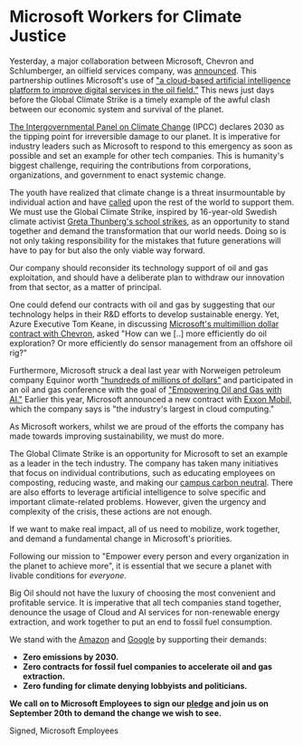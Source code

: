 # Microsoft Workers for Climate Justice

Yesterday, a major collaboration between Microsoft, Chevron and Schlumberger, an oilfield services company, was [announced](https://news.microsoft.com/2019/09/17/schlumberger-chevron-and-microsoft-announce-collaboration-to-accelerate-digital-transformation/). This partnership outlines Microsoft's use of ["a cloud-based artificial intelligence platform to improve digital services in the oil field.”](https://www.chron.com/business/energy/article/Schlumberger-Chevron-and-Microsoft-launch-14445539.php) This news just days before the Global Climate Strike is a timely example of the awful clash between our economic system and survival of the planet.

[The Intergovernmental Panel on Climate Change](https://report.ipcc.ch/sr15/pdf/sr15_spm_final.pdf) (IPCC) declares 2030 as the tipping point for irreversible damage to our planet. It is imperative for industry leaders such as Microsoft to respond to this emergency as soon as possible and set an example for other tech companies. This is humanity's biggest challenge, requiring the contributions from corporations, organizations, and government to enact systemic change.

The youth have realized that climate change is a threat insurmountable by individual action and have [called](https://www.theguardian.com/commentisfree/2019/may/23/greta-thunberg-young-people-climate-strikes-20-september) upon the rest of the world to support them. We must use the Global Climate Strike, inspired by 16-year-old Swedish climate activist [Greta Thunberg's school strikes](https://www.fridaysforfuture.org/), as an opportunity to stand together and demand the transformation that our world needs. Doing so is not only taking responsibility for the mistakes that future generations will have to pay for but also the only viable way forward.

Our company should reconsider its technology support of oil and gas exploitation, and should have a deliberate plan to withdraw our innovation from that sector, as a matter of principal.

One could defend our contracts with oil and gas by suggesting that our technology helps in their R&D efforts to develop sustainable energy. Yet, Azure Executive Tom Keane, in discussing [Microsoft's multimillion dollar contract with Chevron](https://news.microsoft.com/transform/chevron-fuels-digital-transformation-with-new-microsoft-partnership/), asked "How can we [..] more efficiently do oil exploration? Or more efficiently do sensor management from an offshore oil rig?" 

Furthermore, Microsoft struck a deal last year with Norweigen petroleum company Equinor worth ["hundreds of millions of dollars"](https://www.marketscreener.com/EQUINOR-1413290/news/Equinor-and-Microsoft-in-Cloud-Services-Partnership-Deal-26794775/) and participated in an oil and gas conference with the goal of ["Empowering Oil and Gas with AI."](https://news.microsoft.com/en-xm/2018/11/12/microsoft-demonstrates-the-power-of-ai-and-cloud-to-oil-and-gas-players-at-adipec-2018/ ) Earlier this year, Microsoft announced a new contract with [Exxon Mobil](https://www.reuters.com/article/us-exxon-mobil-microsoft-cloud/exxon-microsoft-strike-cloud-computing-agreement-for-u-s-shale-idUSKCN1QB1N8
), which the company says is "the industry's largest in cloud computing." 

As Microsoft workers, whilst we are proud of the efforts the company has made towards improving sustainability, we must do more.

The Global Climate Strike is an opportunity for Microsoft to set an example as a leader in the tech industry. The company has taken many initiatives that focus on individual contributions, such as educating employees on composting, reducing waste, and making our [campus carbon neutral](https://blogs.microsoft.com/on-the-issues/2017/07/14/creating-carbon-free-headquarters-puget-sound-region/ ). There are also efforts to leverage artificial intelligence to solve specific and important climate-related problems. However, given the urgency and complexity of the crisis, these actions are not enough.

If we want to make real impact, all of us need to mobilize, work together, and demand a fundamental change in Microsoft's priorities. 

Following our mission to "Empower every person and every organization in the planet to achieve more", it is essential that we secure a planet with livable conditions for *everyone*. 

Big Oil should not have the luxury of choosing the most convenient and profitable service. It is imperative that all tech companies stand together, denounce the usage of Cloud and AI services for non-renewable energy extraction, and work together to put an end to fossil fuel consumption.

We stand with the [Amazon](https://medium.com/@amazonemployeesclimatejustice/amazon-employees-are-joining-the-global-climate-walkout-9-20-9bfa4cbb1ce3
) and [Google](https://medium.com/@googworkersac/google-workers-are-striking-for-climate-sept-20-7eba2100b621) by supporting their demands: 
- __Zero emissions by 2030.__ 
- __Zero contracts for fossil fuel companies to accelerate oil and gas extraction.__ 
- __Zero funding for climate denying lobbyists and politicians.__

__We call on to Microsoft Employees to sign our [pledge](https://aka.ms/climateactionpledge) and join us on September 20th to demand the change we wish to see.__ 

Signed, Microsoft Employees
